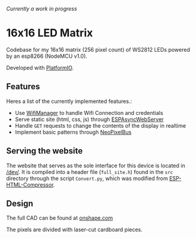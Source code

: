 *Currently a work in progress*
# 16x16 LED Matrix

Codebase for my 16x16 matrix (256 pixel count) of WS2812 LEDs powered by an esp8266 (NodeMCU v1.0).

Developed with [PlatformIO](https://platformio.org/).

## Features
Heres a list of the currently implemented features.:
* Use [WifiManager](https://github.com/tzapu/WiFiManager/tree/feature_asyncwebserver) to handle Wifi Connection and credentials
* Serve static site (html, css, js) through [ESPAsyncWebServer](https://github.com/me-no-dev/ESPAsyncWebServer)
* Handle `GET` requests to change the contents of the display in realtime
* Implement basic patterns through [NeoPixelBus](https://github.com/Makuna/NeoPixelBus)

## Serving the website
The website that serves as the sole interface for this device is located in [/dev/](https://github.com/jamesmendel/16x16-Wall-Matrix/tree/master/dev). It is compiled into a header file (`full_site.h`) found in the `src` directory through the script `Convert.py`, which was modified from [ESP-HTML-Compressor](https://github.com/Gheotic/ESP-HTML-Compressor).

## Design
The full CAD can be found at [onshape.com](https://cad.onshape.com/documents/42e5a1dabde14f0667ec5ba2/w/2ec6fdbe93ad883e39ab747d/e/4e9ff106828c43007720c2b8)

The pixels are divided with laser-cut cardboard pieces.